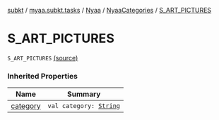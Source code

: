 [subkt](../../../index.md) / [myaa.subkt.tasks](../../index.md) / [Nyaa](../index.md) / [NyaaCategories](index.md) / [S_ART_PICTURES](./-s_-a-r-t_-p-i-c-t-u-r-e-s.md)

# S_ART_PICTURES

`S_ART_PICTURES` [(source)](https://github.com/Myaamori/SubKt/blob/0.1.8/src/main/kotlin/myaa/subkt/tasks/tasks.kt#L803)

### Inherited Properties

| Name | Summary |
|---|---|
| [category](category.md) | `val category: `[`String`](https://kotlinlang.org/api/latest/jvm/stdlib/kotlin/-string/index.html) |
